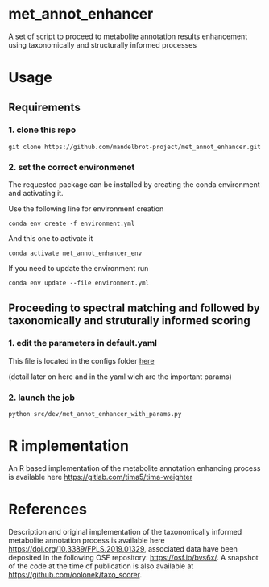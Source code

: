# met_annot_enhancer
A set of script to proceed to metabolite annotation results enhancement using taxonomically and structurally informed processes

# Usage

## Requirements 


### 1.  clone this repo

`git clone https://github.com/mandelbrot-project/met_annot_enhancer.git`


### 2.  set the correct environmenet


The requested package can be installed by creating the conda environment and activating it.

Use the following line for environment creation 

`conda env create -f environment.yml`

And this one to activate it 

`conda activate met_annot_enhancer_env`

If you need to update the environment run 

`conda env update --file environment.yml`


## Proceeding to spectral matching and followed by taxonomically and struturally informed scoring 

### 1.  edit the parameters in default.yaml

This file is located in the configs folder [here](https://github.com/mandelbrot-project/met_annot_enhancer/blob/194dcde9383f63549241694f2b2ac85635a6f15f/configs/default.yaml)

(detail later on here and in the yaml wich are the important params)

### 2.  launch the job

`python src/dev/met_annot_enhancer_with_params.py`


# R implementation

An R based implementation of the metabolite annotation enhancing process is available here https://gitlab.com/tima5/tima-weighter

# References

Description and original implementation of the taxonomically informed metabolite annotation process is available here https://doi.org/10.3389/FPLS.2019.01329, associated data have been deposited in the following OSF repository: <https://osf.io/bvs6x/>.
A snapshot of the code at the time of publication is also available at <https://github.com/oolonek/taxo_scorer>.
